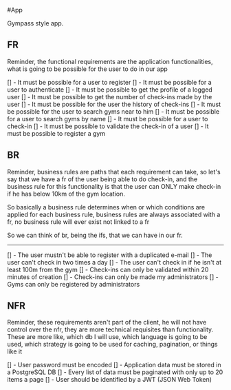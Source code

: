#App

Gympass style app.

## FR

Reminder, the functional requirements are the application functionalities, what is going to be possible for the user to do in our app

[] - It must be possible for a user to register
[] - It must be possible for a user to authenticate
[] - It must be possible to get the profile of a logged user
[] - It must be possible to get the number of check-ins made by the user
[] - It must be possible for the user the history of check-ins
[] - It must be possible for the user to search gyms near to him
[] - It must be possible for a user to search gyms by name
[] - It must be possible for a user to check-in
[] - It must be possible to validate the check-in of a user
[] - It must be possible to register a gym


## BR

Reminder, business rules are paths that each requirement can take, so let's say that we have a fr of the user being able to do check-in, and the business rule for this functionality is that the user can ONLY make check-in if he has below 10km of the gym location.

So basically a business rule determines when or which conditions are applied for each business rule, business rules are always associated with a fr, no business rule will ever exist not linked to a fr

So we can think of br, being the ifs, that we can have in our fr.

_____________________________________________________________________________

[] - The user mustn't be able to register with a duplicated e-mail
[] - The user can't check in two times a day
[] - The user can't check in if he isn't at least 100m from the gym
[] - Check-ins can only be validated within 20 minutes of creation
[] - Check-ins can only be made my administrators
[] - Gyms can only be registered by administrators



## NFR

Reminder, these requirements aren't part of the client, he will not have control over the nfr, they are more technical requisites than functionality. These are more like, which db I will use, which language is going to be used, which strategy is going to be used for caching, pagination, or things like it

[] - User password must be encoded
[] - Application data must be stored in a PostgreSQL DB
[] - Every list of data must be paginated with only up to 20 items a page
[] - User should be identified by a JWT (JSON Web Token)
